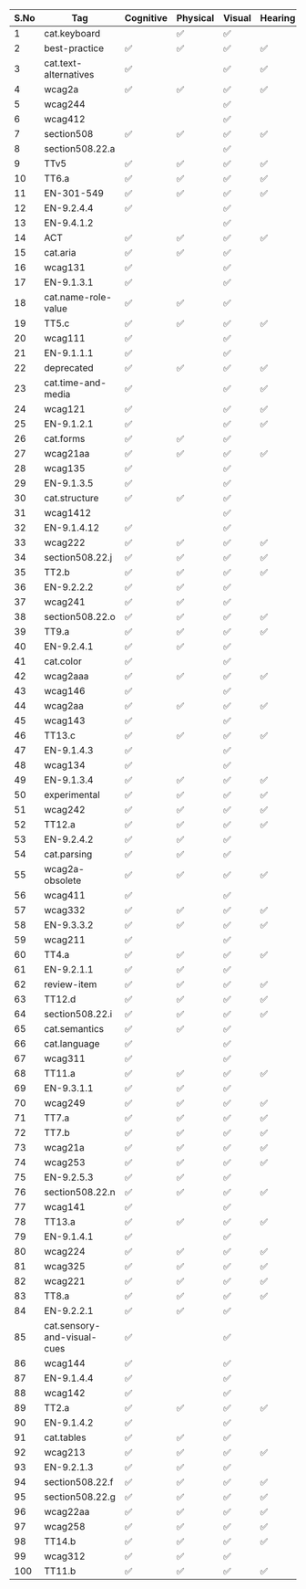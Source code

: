 | **S.No** | **Tag**                    | **Cognitive** | **Physical** | **Visual** | **Hearing** | **Select** |
|----------|----------------------------|---------------|--------------|------------|-------------|------------|
| 1        | cat.keyboard               |               | ✅           | ✅         |             | [ ]        |
| 2        | best-practice              | ✅            | ✅           | ✅         | ✅          | [ ]        |
| 3        | cat.text-alternatives      | ✅            |              | ✅         | ✅          | [ ]        |
| 4        | wcag2a                     | ✅            | ✅           | ✅         | ✅          | [ ]        |
| 5        | wcag244                    |               |              | ✅         |             | [ ]        |
| 6        | wcag412                    |               |              | ✅         |             | [ ]        |
| 7        | section508                 | ✅            | ✅           | ✅         | ✅          | [ ]        |
| 8        | section508.22.a            |               |              | ✅         |             | [ ]        |
| 9        | TTv5                       | ✅            | ✅           | ✅         | ✅          | [ ]        |
| 10       | TT6.a                      | ✅            | ✅           | ✅         | ✅          | [ ]        |
| 11       | EN-301-549                 | ✅            | ✅           | ✅         | ✅          | [ ]        |
| 12       | EN-9.2.4.4                 | ✅            |              | ✅         |             | [ ]        |
| 13       | EN-9.4.1.2                 |               |              | ✅         |             | [ ]        |
| 14       | ACT                        | ✅            | ✅           | ✅         | ✅          | [ ]        |
| 15       | cat.aria                   | ✅            | ✅           | ✅         |             | [ ]        |
| 16       | wcag131                    | ✅            |              | ✅         |             | [ ]        |
| 17       | EN-9.1.3.1                 | ✅            |              | ✅         |             | [ ]        |
| 18       | cat.name-role-value        | ✅            | ✅           | ✅         |             | [ ]        |
| 19       | TT5.c                      | ✅            | ✅           | ✅         | ✅          | [ ]        |
| 20       | wcag111                    | ✅            |              | ✅         |             | [ ]        |
| 21       | EN-9.1.1.1                 | ✅            |              | ✅         |             | [ ]        |
| 22       | deprecated                 | ✅            | ✅           | ✅         | ✅          | [ ]        |
| 23       | cat.time-and-media         | ✅            |              | ✅         | ✅          | [ ]        |
| 24       | wcag121                    | ✅            |              | ✅         | ✅          | [ ]        |
| 25       | EN-9.1.2.1                 | ✅            |              | ✅         | ✅          | [ ]        |
| 26       | cat.forms                  | ✅            | ✅           | ✅         |             | [ ]        |
| 27       | wcag21aa                   | ✅            | ✅           | ✅         | ✅          | [ ]        |
| 28       | wcag135                    | ✅            |              | ✅         |             | [ ]        |
| 29       | EN-9.1.3.5                 | ✅            |              | ✅         |             | [ ]        |
| 30       | cat.structure              | ✅            | ✅           | ✅         |             | [ ]        |
| 31       | wcag1412                   |               |              | ✅         |             | [ ]        |
| 32       | EN-9.1.4.12                | ✅            |              | ✅         |             | [ ]        |
| 33       | wcag222                    | ✅            | ✅           | ✅         | ✅          | [ ]        |
| 34       | section508.22.j            | ✅            | ✅           | ✅         | ✅          | [ ]        |
| 35       | TT2.b                      | ✅            | ✅           | ✅         | ✅          | [ ]        |
| 36       | EN-9.2.2.2                 | ✅            | ✅           | ✅         |             | [ ]        |
| 37       | wcag241                    | ✅            | ✅           | ✅         |             | [ ]        |
| 38       | section508.22.o            | ✅            | ✅           | ✅         | ✅          | [ ]        |
| 39       | TT9.a                      | ✅            | ✅           | ✅         | ✅          | [ ]        |
| 40       | EN-9.2.4.1                 | ✅            | ✅           | ✅         |             | [ ]        |
| 41       | cat.color                  | ✅            |              | ✅         |             | [ ]        |
| 42       | wcag2aaa                   | ✅            | ✅           | ✅         | ✅          | [ ]        |
| 43       | wcag146                    | ✅            |              | ✅         |             | [ ]        |
| 44       | wcag2aa                    | ✅            | ✅           | ✅         | ✅          | [ ]        |
| 45       | wcag143                    | ✅            |              | ✅         |             | [ ]        |
| 46       | TT13.c                     | ✅            | ✅           | ✅         | ✅          | [ ]        |
| 47       | EN-9.1.4.3                 | ✅            |              | ✅         |             | [ ]        |
| 48       | wcag134                    | ✅            |              | ✅         |             | [ ]        |
| 49       | EN-9.1.3.4                 | ✅            | ✅           | ✅         | ✅          | [ ]        |
| 50       | experimental               | ✅            | ✅           | ✅         | ✅          | [ ]        |
| 51       | wcag242                    | ✅            | ✅           | ✅         | ✅          | [ ]        |
| 52       | TT12.a                     | ✅            | ✅           | ✅         | ✅          | [ ]        |
| 53       | EN-9.2.4.2                 | ✅            | ✅           | ✅         |             | [ ]        |
| 54       | cat.parsing                | ✅            | ✅           | ✅         |             | [ ]        |
| 55       | wcag2a-obsolete            | ✅            | ✅           | ✅         | ✅          | [ ]        |
| 56       | wcag411                    | ✅            |              | ✅         |             | [ ]        |
| 57       | wcag332                    | ✅            | ✅           | ✅         | ✅          | [ ]        |
| 58       | EN-9.3.3.2                 | ✅            | ✅           | ✅         | ✅          | [ ]        |
| 59       | wcag211                    | ✅            |              | ✅         |             | [ ]        |
| 60       | TT4.a                      | ✅            | ✅           | ✅         | ✅          | [ ]        |
| 61       | EN-9.2.1.1                 | ✅            | ✅           | ✅         |             | [ ]        |
| 62       | review-item                | ✅            | ✅           | ✅         | ✅          | [ ]        |
| 63       | TT12.d                     | ✅            | ✅           | ✅         | ✅          | [ ]        |
| 64       | section508.22.i            | ✅            | ✅           | ✅         | ✅          | [ ]        |
| 65       | cat.semantics              | ✅            | ✅           | ✅         |             | [ ]        |
| 66       | cat.language               | ✅            |              | ✅         |             | [ ]        |
| 67       | wcag311                    | ✅            |              | ✅         |             | [ ]        |
| 68       | TT11.a                     | ✅            | ✅           | ✅         | ✅          | [ ]        |
| 69       | EN-9.3.1.1                 | ✅            | ✅           | ✅         |             | [ ]        |
| 70       | wcag249                    | ✅            | ✅           | ✅         | ✅          | [ ]        |
| 71       | TT7.a                      | ✅            | ✅           | ✅         | ✅          | [ ]        |
| 72       | TT7.b                      | ✅            | ✅           | ✅         | ✅          | [ ]        |
| 73       | wcag21a                    | ✅            | ✅           | ✅         | ✅          | [ ]        |
| 74       | wcag253                    | ✅            | ✅           | ✅         | ✅          | [ ]        |
| 75       | EN-9.2.5.3                 | ✅            | ✅           | ✅         |             | [ ]        |
| 76       | section508.22.n            | ✅            | ✅           | ✅         | ✅          | [ ]        |
| 77       | wcag141                    | ✅            |              | ✅         |             | [ ]        |
| 78       | TT13.a                     | ✅            | ✅           | ✅         | ✅          | [ ]        |
| 79       | EN-9.1.4.1                 | ✅            |              | ✅         |             | [ ]        |
| 80       | wcag224                    | ✅            | ✅           | ✅         | ✅          | [ ]        |
| 81       | wcag325                    | ✅            | ✅           | ✅         | ✅          | [ ]        |
| 82       | wcag221                    | ✅            | ✅           | ✅         | ✅          | [ ]        |
| 83       | TT8.a                      | ✅            | ✅           | ✅         | ✅          | [ ]        |
| 84       | EN-9.2.2.1                 | ✅            | ✅           | ✅         |             | [ ]        |
| 85       | cat.sensory-and-visual-cues | ✅           |              | ✅         |             | [ ]        |
| 86       | wcag144                    | ✅            |              | ✅         |             | [ ]        |
| 87       | EN-9.1.4.4                 | ✅            |              | ✅         |             | [ ]        |
| 88       | wcag142                    | ✅            |              | ✅         |             | [ ]        |
| 89       | TT2.a                      | ✅            | ✅           | ✅         | ✅          | [ ]        |
| 90       | EN-9.1.4.2                 | ✅            |              | ✅         |             | [ ]        |
| 91       | cat.tables                 | ✅            | ✅           | ✅         |             | [ ]        |
| 92       | wcag213                    | ✅            | ✅           | ✅         | ✅          | [ ]        |
| 93       | EN-9.2.1.3                 | ✅            | ✅           | ✅         |             | [ ]        |
| 94       | section508.22.f            | ✅            | ✅           | ✅         | ✅          | [ ]        |
| 95       | section508.22.g            | ✅            | ✅           | ✅         | ✅          | [ ]        |
| 96       | wcag22aa                   | ✅            | ✅           | ✅         | ✅          | [ ]        |
| 97       | wcag258                    | ✅            | ✅           | ✅         | ✅          | [ ]        |
| 98       | TT14.b                     | ✅            | ✅           | ✅         | ✅          | [ ]        |
| 99       | wcag312                    | ✅            | ✅           | ✅         |             | [ ]        |
| 100      | TT11.b                     | ✅            | ✅           | ✅         | ✅          | [ ]        |

